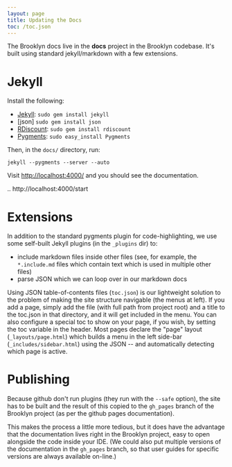 ```yaml
---
layout: page
title: Updating the Docs
toc: /toc.json
---
```


The Brooklyn docs live in the **docs** project in the Brooklyn codebase.
It's built using standard jekyll/markdown with a few extensions.


# Jekyll

Install the following:

* [Jekyll](https://github.com/mojombo/jekyll/wiki/install): `sudo gem install jekyll`
* [json] `sudo gem install json`
* [RDiscount](https://github.com/rtomayko/rdiscount/#readme): `sudo gem install rdiscount`
* [Pygments](http://pygments.org/): `sudo easy_install Pygments`

Then, in the `docs/` directory, run:

    jekyll --pygments --server --auto

Visit [http://localhost:4000/](http://localhost:4000/) and you should see the documentation.

.. http://localhost:4000/start

# Extensions

In addition to the standard pygments plugin for code-highlighting,
we use some self-built Jekyll plugins (in the `_plugins` dir) to:

* include markdown files inside other files 
  (see, for example, the `*.include.md` files which contain text
  which is used in multiple other files)
* parse JSON which we can loop over in our markdown docs

Using JSON table-of-contents files (`toc.json`) is our lightweight solution
to the problem of making the site structure navigable (the menus at left).
If you add a page, simply add the file (with full path from project root)
and a title to the toc.json in that directory, and it will get included
in the menu.  You can also configure a special toc to show on your page,
if you wish, by setting the toc variable in the header.
Most pages declare the "page" layout (`_layouts/page.html`) which builds
a menu in the left side-bar (`_includes/sidebar.html`) using the JSON --
and automatically detecting which page is active. 
 

# Publishing

Because github don't run plugins (they run with the `--safe` option),
the site has to be built and the result of this copied to the `gh_pages` branch
of the Brooklyn project (as per the github pages documentation).

This makes the process a little more tedious, but it does have the advantage 
that the documentation lives right in the Brooklyn project,
easy to open alongside the code inside your IDE.
(We could also put multiple versions of the documentation in the `gh_pages` branch,
so that user guides for specific versions are always available on-line.)

